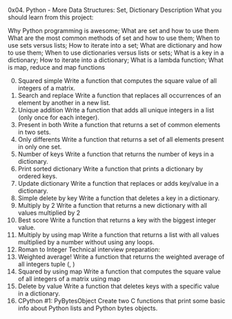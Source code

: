 

0x04. Python - More Data Structures: Set, Dictionary
Description
What you should learn from this project:

Why Python programming is awesome; What are set and how to use them What are the most common methods of set and how to use them; When to use sets versus lists; How to iterate into a set; What are dictionary and how to use them; When to use dictionaries versus lists or sets; What is a key in a dictionary; How to iterate into a dictionary; What is a lambda function; What is map, reduce and map functions

0. Squared simple
Write a function that computes the square value of all integers of a matrix.
1. Search and replace
Write a function that replaces all occurrences of an element by another in a new list.
2. Unique addition
Write a function that adds all unique integers in a list (only once for each integer).
3. Present in both
Write a function that returns a set of common elements in two sets.
4. Only differents
Write a function that returns a set of all elements present in only one set.
5. Number of keys
Write a function that returns the number of keys in a dictionary.
6. Print sorted dictionary
Write a function that prints a dictionary by ordered keys.
7. Update dictionary
Write a function that replaces or adds key/value in a dictionary.
8. Simple delete by key
Write a function that deletes a key in a dictionary.
9. Multiply by 2
Write a function that returns a new dictionary with all values multiplied by 2
10. Best score
Write a function that returns a key with the biggest integer value.
11. Multiply by using map
Write a function that returns a list with all values multiplied by a number without using any loops.
12. Roman to Integer
Technical interview preparation:
13. Weighted average!
Write a function that returns the weighted average of all integers tuple (, )
14. Squared by using map
Write a function that computes the square value of all integers of a matrix using map
15. Delete by value
Write a function that deletes keys with a specific value in a dictionary.
16. CPython #1: PyBytesObject
Create two C functions that print some basic info about Python lists and Python bytes objects.

